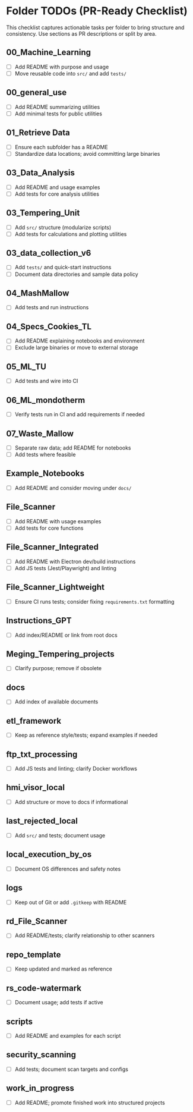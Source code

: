 # Folder TODOs (PR-Ready Checklist)

This checklist captures actionable tasks per folder to bring structure and consistency. Use sections as PR descriptions or split by area.

## 00_Machine_Learning
- [ ] Add README with purpose and usage
- [ ] Move reusable code into `src/` and add `tests/`

## 00_general_use
- [ ] Add README summarizing utilities
- [ ] Add minimal tests for public utilities

## 01_Retrieve Data
- [ ] Ensure each subfolder has a README
- [ ] Standardize data locations; avoid committing large binaries

## 03_Data_Analysis
- [ ] Add README and usage examples
- [ ] Add tests for core analysis utilities

## 03_Tempering_Unit
- [ ] Add `src/` structure (modularize scripts)
- [ ] Add tests for calculations and plotting utilities

## 03_data_collection_v6
- [ ] Add `tests/` and quick-start instructions
- [ ] Document data directories and sample data policy

## 04_MashMallow
- [ ] Add tests and run instructions

## 04_Specs_Cookies_TL
- [ ] Add README explaining notebooks and environment
- [ ] Exclude large binaries or move to external storage

## 05_ML_TU
- [ ] Add tests and wire into CI

## 06_ML_mondotherm
- [ ] Verify tests run in CI and add requirements if needed

## 07_Waste_Mallow
- [ ] Separate raw data; add README for notebooks
- [ ] Add tests where feasible

## Example_Notebooks
- [ ] Add README and consider moving under `docs/`

## File_Scanner
- [ ] Add README with usage examples
- [ ] Add tests for core functions

## File_Scanner_Integrated
- [ ] Add README with Electron dev/build instructions
- [ ] Add JS tests (Jest/Playwright) and linting

## File_Scanner_Lightweight
- [ ] Ensure CI runs tests; consider fixing `requirements.txt` formatting

## Instructions_GPT
- [ ] Add index/README or link from root docs

## Meging_Tempering_projects
- [ ] Clarify purpose; remove if obsolete

## docs
- [ ] Add index of available documents

## etl_framework
- [ ] Keep as reference style/tests; expand examples if needed

## ftp_txt_processing
- [ ] Add JS tests and linting; clarify Docker workflows

## hmi_visor_local
- [ ] Add structure or move to docs if informational

## last_rejected_local
- [ ] Add `src/` and tests; document usage

## local_execution_by_os
- [ ] Document OS differences and safety notes

## logs
- [ ] Keep out of Git or add `.gitkeep` with README

## rd_File_Scanner
- [ ] Add README/tests; clarify relationship to other scanners

## repo_template
- [ ] Keep updated and marked as reference

## rs_code-watermark
- [ ] Document usage; add tests if active

## scripts
- [ ] Add README and examples for each script

## security_scanning
- [ ] Add tests; document scan targets and configs

## work_in_progress
- [ ] Add README; promote finished work into structured projects
